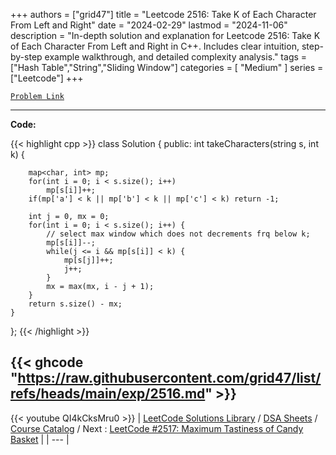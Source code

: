 
+++
authors = ["grid47"]
title = "Leetcode 2516: Take K of Each Character From Left and Right"
date = "2024-02-29"
lastmod = "2024-11-06"
description = "In-depth solution and explanation for Leetcode 2516: Take K of Each Character From Left and Right in C++. Includes clear intuition, step-by-step example walkthrough, and detailed complexity analysis."
tags = ["Hash Table","String","Sliding Window"]
categories = [
    "Medium"
]
series = ["Leetcode"]
+++



[`Problem Link`](https://leetcode.com/problems/take-k-of-each-character-from-left-and-right/description/)

---
**Code:**

{{< highlight cpp >}}
class Solution {
public:
    int takeCharacters(string s, int k) {
        
        map<char, int> mp;
        for(int i = 0; i < s.size(); i++)
            mp[s[i]]++;
        if(mp['a'] < k || mp['b'] < k || mp['c'] < k) return -1;
        
        int j = 0, mx = 0;
        for(int i = 0; i < s.size(); i++) {
            // select max window which does not decrements frq below k;
            mp[s[i]]--;
            while(j <= i && mp[s[i]] < k) {
                mp[s[j]]++;
                j++;
            }
            mx = max(mx, i - j + 1);
        }
        return s.size() - mx;
    }
};
{{< /highlight >}}

{{< ghcode "https://raw.githubusercontent.com/grid47/list/refs/heads/main/exp/2516.md" >}}
---
{{< youtube QI4kCksMru0 >}}
| [LeetCode Solutions Library](https://grid47.xyz/leetcode/) / [DSA Sheets](https://grid47.xyz/sheets/) / [Course Catalog](https://grid47.xyz/courses/) / Next : [LeetCode #2517: Maximum Tastiness of Candy Basket](https://grid47.xyz/leetcode/solution-2517-maximum-tastiness-of-candy-basket/) |
| --- |

